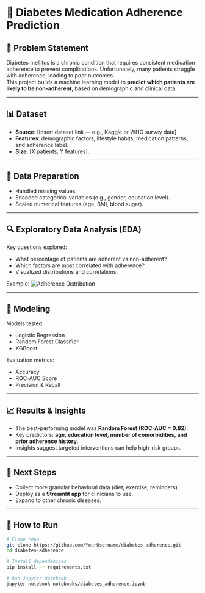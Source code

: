 # 📘 Diabetes Medication Adherence Prediction

## 📌 Problem Statement
Diabetes mellitus is a chronic condition that requires consistent medication adherence to prevent complications. Unfortunately, many patients struggle with adherence, leading to poor outcomes.  
This project builds a machine learning model to **predict which patients are likely to be non-adherent**, based on demographic and clinical data.  

---

## 📊 Dataset
- **Source**: [Insert dataset link — e.g., Kaggle or WHO survey data]  
- **Features**: demographic factors, lifestyle habits, medication patterns, and adherence label.  
- **Size**: [X patients, Y features].  

---

## 🧹 Data Preparation
- Handled missing values.  
- Encoded categorical variables (e.g., gender, education level).  
- Scaled numerical features (age, BMI, blood sugar).  

---

## 🔍 Exploratory Data Analysis (EDA)
Key questions explored:
- What percentage of patients are adherent vs non-adherent?  
- Which factors are most correlated with adherence?  
- Visualized distributions and correlations.  

Example:
![Adherence Distribution](visuals/adherence_distribution.png)  

---

## 🤖 Modeling
Models tested:
- Logistic Regression  
- Random Forest Classifier  
- XGBoost  

Evaluation metrics:
- Accuracy  
- ROC-AUC Score  
- Precision & Recall  

---

## 📈 Results & Insights
- The best-performing model was **Random Forest (ROC-AUC = 0.82)**.  
- Key predictors: **age, education level, number of comorbidities, and prior adherence history**.  
- Insights suggest targeted interventions can help high-risk groups.  

---

## 🚀 Next Steps
- Collect more granular behavioral data (diet, exercise, reminders).  
- Deploy as a **Streamlit app** for clinicians to use.  
- Expand to other chronic diseases.  

---

## 📝 How to Run
```bash
# Clone repo
git clone https://github.com/YourUsername/diabetes-adherence.git
cd diabetes-adherence

# Install dependencies
pip install -r requirements.txt

# Run Jupyter Notebook
jupyter notebook notebooks/diabetes_adherence.ipynb
 
